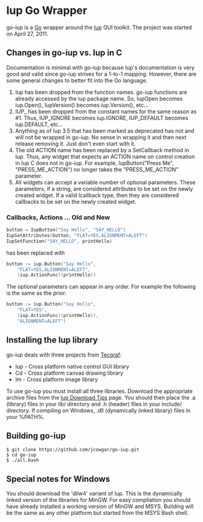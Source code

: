 Iup Go Wrapper
==============

go-iup is a [Go][1] wrapper around the [Iup][2] GUI toolkit. The project
was started on April 27, 2011.

Changes in go-iup vs. Iup in C
------------------------------

Documentation is minimal with go-iup because Iup's documentation is very good and valid since 
go-iup strives for a 1-to-1 mapping. However, there are some general changes to better fit into
the Go language.

1. Iup has been dropped from the function names. go-iup functions are already accessed by the 
   iup package name. So, IupOpen becomes iup.Open(), IupVersion() becomes iup.Version(), etc...
2. IUP_ has been dropped from the constant names for the same reason as #1. Thus, IUP_IGNORE becomes
   iup.IGNORE, IUP_DEFAULT becomes iup.DEFAULT, etc...
3. Anything as of Iup 3.5 that has been marked as deprecated has not and will not be wrapped in
   go-iup. No sense in wrapping it and then next release removing it. Just don't even start with it.
4. The old ACTION name has been replaced by a SetCallback method in Iup. Thus, any widget that
   expects an ACTION name on control creation in Iup C does not in go-iup. For example, 
   IupButton("Press Me", "PRESS_ME_ACTION") no longer takes the "PRESS_ME_ACTION" parameter.
5. All widgets can accept a variable number of optional parameters. These parameters, if a string,
   are considered attributes to be set on the newly created widget. If a valid Icallback type, then
   they are considered callbacks to be set on the newly created widget.

### Callbacks, Actions ... Old and New ###

```c
button = IupButton("Say Hello", "SAY_HELLO")
IupSetAttributes(button, "FLAT=YES,ALIGNMENT=ALEFT")
IupSetFunction("SAY_HELLO", printHello)
```

has been replaced with

```go
button := iup.Button("Say Hello", 
    "FLAT=YES,ALIGNMENT=ALEFT",
    (iup.ActionFunc)(printHello))
```

The optional parameters can appear in any order. For example the following is the same as the
prior:

```go
button := iup.Button("Say Hello", 
    "FLAT=YES", 
    (iup.ActionFunc)(printHello)), 
    "ALIGNMENT=ALEFT")
```

Installing the Iup library
--------------------------

go-iup deals with three projects from [Tecgraf][4]:

* Iup - Cross platform native control GUI library
* Cd - Cross platform canvas drawing library
* Im - Cross platform image library

To use go-iup you must install all three libraries. Download the appropriate archive files
from the [Iup Download Tips][3] page. You should then place the .a (library) files in
your lib/ directory and .h (header) files in your include/ directory. If compiling on 
Windows, .dll (dynamically linked library) files in your %PATH%.

Building go-iup
---------------

    $ git clone https://github.com/jcowgar/go-iup.git
    $ cd go-iup
    $ ./all.bash
    
Special notes for Windows
-------------------------

You should download the 'dllw4' variant of Iup. This is the dynamically linked version of
the libraries for MinGW. For easy compliation you should have already installed a working
version of MinGW and MSYS. Building will be the same as any other platform but started from
the MSYS Bash shell.

[1]: http://golang.org                                       "Go"
[2]: http://www.tecgraf.puc-rio.br/iup/                      "Iup"
[3]: http://www.tecgraf.puc-rio.br/iup/en/download_tips.html "Iup Download Tips"
[4]: http://www.tecgraf.puc-rio.br/                          "Tecgraf"

